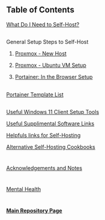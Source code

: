 ## Table of Contents

[What Do I Need to Self-Host?](https://github.com/mycroftwilde/portainer_templates/tree/master/TableOfContents/Intro)

##

General Setup Steps to Self-Host

1. [Proxmox - New Host](https://github.com/mycroftwilde/portainer_templates/tree/master/TableOfContents/Proxmox/NewHost)

2. [Proxmox - Ubuntu VM Setup](https://github.com/mycroftwilde/portainer_templates/tree/master/TableOfContents/Proxmox/UbuntuVM)

3. [Portainer: In the Browser Setup](https://github.com/mycroftwilde/portainer_templates/tree/master/TableOfContents/Portainer)
##
[Portainer Template List](https://github.com/mycroftwilde/portainer_templates/tree/master/TemplatesList)

##

[Useful Windows 11 Client Setup Tools](https://github.com/mycroftwilde/portainer_templates/tree/dev/TableOfContents/Windows/README.md)

[Useful Supplimental Software Links](https://github.com/mycroftwilde/portainer_templates/tree/master/TableOfContents/SoftwareLinks)

[Helpfuls links for Self-Hosting](https://github.com/mycroftwilde/portainer_templates/blob/master/TableOfContents/Links/SelfHosting/README.md)

[Alternative Self-Hosting Cookbooks](https://github.com/mycroftwilde/portainer_templates/tree/dev/TableOfContents/Alternative)

#
[Acknowledgements and Notes](https://github.com/mycroftwilde/portainer_templates/tree/master/TableOfContents/acknowledgements)
#
[Mental Health](https://github.com/mycroftwilde/portainer_templates/tree/master/TableOfContents/MentalHealth)
#
#### [Main Repository Page](https://github.com/mycroftwilde/portainer_templates)
